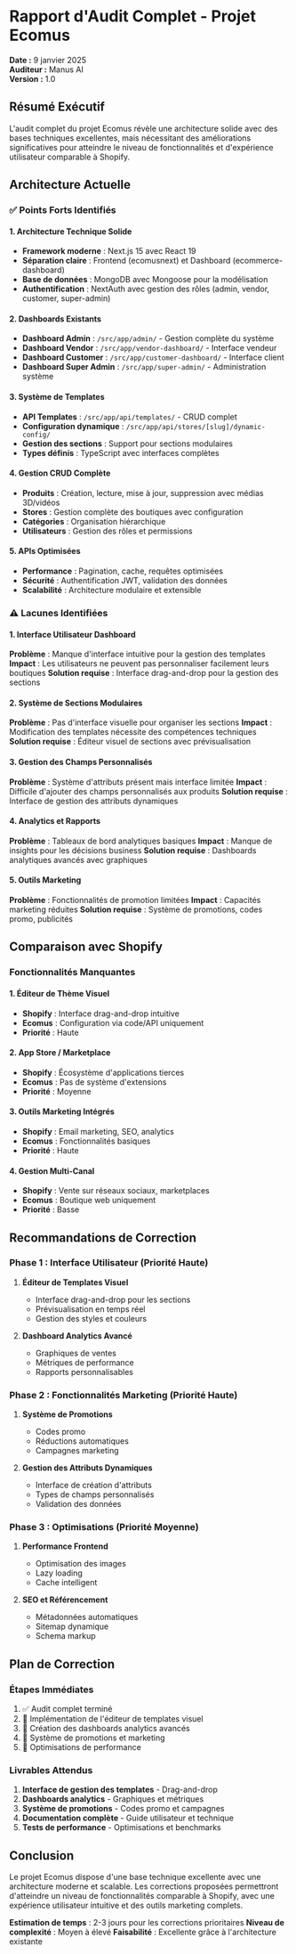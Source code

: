 # Rapport d'Audit Complet - Projet Ecomus

**Date :** 9 janvier 2025  
**Auditeur :** Manus AI  
**Version :** 1.0  

## Résumé Exécutif

L'audit complet du projet Ecomus révèle une architecture solide avec des bases techniques excellentes, mais nécessitant des améliorations significatives pour atteindre le niveau de fonctionnalités et d'expérience utilisateur comparable à Shopify.

## Architecture Actuelle

### ✅ Points Forts Identifiés

#### 1. Architecture Technique Solide
- **Framework moderne** : Next.js 15 avec React 19
- **Séparation claire** : Frontend (ecomusnext) et Dashboard (ecommerce-dashboard)
- **Base de données** : MongoDB avec Mongoose pour la modélisation
- **Authentification** : NextAuth avec gestion des rôles (admin, vendor, customer, super-admin)

#### 2. Dashboards Existants
- **Dashboard Admin** : `/src/app/admin/` - Gestion complète du système
- **Dashboard Vendor** : `/src/app/vendor-dashboard/` - Interface vendeur
- **Dashboard Customer** : `/src/app/customer-dashboard/` - Interface client
- **Dashboard Super Admin** : `/src/app/super-admin/` - Administration système

#### 3. Système de Templates
- **API Templates** : `/src/app/api/templates/` - CRUD complet
- **Configuration dynamique** : `/src/app/api/stores/[slug]/dynamic-config/`
- **Gestion des sections** : Support pour sections modulaires
- **Types définis** : TypeScript avec interfaces complètes

#### 4. Gestion CRUD Complète
- **Produits** : Création, lecture, mise à jour, suppression avec médias 3D/vidéos
- **Stores** : Gestion complète des boutiques avec configuration
- **Catégories** : Organisation hiérarchique
- **Utilisateurs** : Gestion des rôles et permissions

#### 5. APIs Optimisées
- **Performance** : Pagination, cache, requêtes optimisées
- **Sécurité** : Authentification JWT, validation des données
- **Scalabilité** : Architecture modulaire et extensible

### ⚠️ Lacunes Identifiées

#### 1. Interface Utilisateur Dashboard
**Problème** : Manque d'interface intuitive pour la gestion des templates
**Impact** : Les utilisateurs ne peuvent pas personnaliser facilement leurs boutiques
**Solution requise** : Interface drag-and-drop pour la gestion des sections

#### 2. Système de Sections Modulaires
**Problème** : Pas d'interface visuelle pour organiser les sections
**Impact** : Modification des templates nécessite des compétences techniques
**Solution requise** : Éditeur visuel de sections avec prévisualisation

#### 3. Gestion des Champs Personnalisés
**Problème** : Système d'attributs présent mais interface limitée
**Impact** : Difficile d'ajouter des champs personnalisés aux produits
**Solution requise** : Interface de gestion des attributs dynamiques

#### 4. Analytics et Rapports
**Problème** : Tableaux de bord analytiques basiques
**Impact** : Manque de insights pour les décisions business
**Solution requise** : Dashboards analytiques avancés avec graphiques

#### 5. Outils Marketing
**Problème** : Fonctionnalités de promotion limitées
**Impact** : Capacités marketing réduites
**Solution requise** : Système de promotions, codes promo, publicités

## Comparaison avec Shopify

### Fonctionnalités Manquantes

#### 1. Éditeur de Thème Visuel
- **Shopify** : Interface drag-and-drop intuitive
- **Ecomus** : Configuration via code/API uniquement
- **Priorité** : Haute

#### 2. App Store / Marketplace
- **Shopify** : Écosystème d'applications tierces
- **Ecomus** : Pas de système d'extensions
- **Priorité** : Moyenne

#### 3. Outils Marketing Intégrés
- **Shopify** : Email marketing, SEO, analytics
- **Ecomus** : Fonctionnalités basiques
- **Priorité** : Haute

#### 4. Gestion Multi-Canal
- **Shopify** : Vente sur réseaux sociaux, marketplaces
- **Ecomus** : Boutique web uniquement
- **Priorité** : Basse

## Recommandations de Correction

### Phase 1 : Interface Utilisateur (Priorité Haute)
1. **Éditeur de Templates Visuel**
   - Interface drag-and-drop pour les sections
   - Prévisualisation en temps réel
   - Gestion des styles et couleurs

2. **Dashboard Analytics Avancé**
   - Graphiques de ventes
   - Métriques de performance
   - Rapports personnalisables

### Phase 2 : Fonctionnalités Marketing (Priorité Haute)
1. **Système de Promotions**
   - Codes promo
   - Réductions automatiques
   - Campagnes marketing

2. **Gestion des Attributs Dynamiques**
   - Interface de création d'attributs
   - Types de champs personnalisés
   - Validation des données

### Phase 3 : Optimisations (Priorité Moyenne)
1. **Performance Frontend**
   - Optimisation des images
   - Lazy loading
   - Cache intelligent

2. **SEO et Référencement**
   - Métadonnées automatiques
   - Sitemap dynamique
   - Schema markup

## Plan de Correction

### Étapes Immédiates
1. ✅ Audit complet terminé
2. 🔄 Implémentation de l'éditeur de templates visuel
3. 🔄 Création des dashboards analytics avancés
4. 🔄 Système de promotions et marketing
5. 🔄 Optimisations de performance

### Livrables Attendus
1. **Interface de gestion des templates** - Drag-and-drop
2. **Dashboards analytics** - Graphiques et métriques
3. **Système de promotions** - Codes promo et campagnes
4. **Documentation complète** - Guide utilisateur et technique
5. **Tests de performance** - Optimisations et benchmarks

## Conclusion

Le projet Ecomus dispose d'une base technique excellente avec une architecture moderne et scalable. Les corrections proposées permettront d'atteindre un niveau de fonctionnalités comparable à Shopify, avec une expérience utilisateur intuitive et des outils marketing complets.

**Estimation de temps** : 2-3 jours pour les corrections prioritaires
**Niveau de complexité** : Moyen à élevé
**Faisabilité** : Excellente grâce à l'architecture existante


